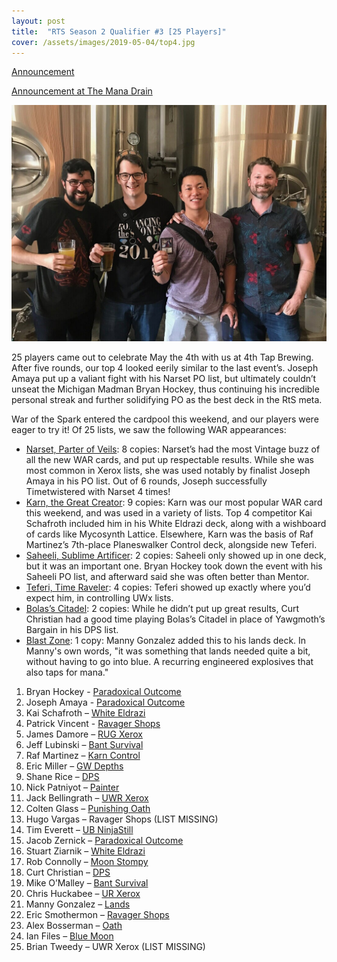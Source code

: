 ```yaml
---
layout: post
title:  "RTS Season 2 Qualifier #3 [25 Players]"
cover: /assets/images/2019-05-04/top4.jpg
---
```


[Announcement](/announcements/2019-05-04)

[Announcement at The Mana Drain](http://themanadrain.com/topic/2529/5-4-romancing-the-stones-proxy-vintage-austin-tx)

![](/assets/images/2019-05-04/top4.jpg)

25 players came out to celebrate May the 4th with us at 4th Tap Brewing. After five rounds,
our top 4 looked eerily similar to the last event’s. Joseph Amaya put up a valiant fight with
his Narset PO list, but ultimately couldn’t unseat the Michigan Madman Bryan Hockey, thus
continuing his incredible personal streak and further solidifying PO as the best deck in the
RtS meta.

War of the Spark entered the cardpool this weekend, and our players were eager to try it! Of
25 lists, we saw the following WAR appearances:

* [Narset, Parter of Veils](https://scryfall.com/card/war/61/narset-parter-of-veils):
  8 copies: Narset’s had the most Vintage buzz of all the new WAR cards,
  and put up respectable results. While she was most common in Xerox lists, she was used notably
  by finalist Joseph Amaya in his PO list. Out of 6 rounds, Joseph successfully Timetwistered
  with Narset 4 times!
* [Karn, the Great Creator](https://scryfall.com/card/war/1/karn-the-great-creator):
  9 copies: Karn was our most popular WAR card this weekend, and was used
  in a variety of lists. Top 4 competitor Kai Schafroth included him in his White Eldrazi deck,
  along with a wishboard of cards like Mycosynth Lattice. Elsewhere, Karn was the basis of
  Raf Martinez’s 7th-place Planeswalker Control deck, alongside new Teferi.
* [Saheeli, Sublime Artificer](https://scryfall.com/card/war/234/saheeli-sublime-artificer):
  2 copies: Saheeli only showed up in one deck, but it was an
  important one. Bryan Hockey took down the event with his Saheeli PO list, and afterward said she
  was often better than Mentor.
* [Teferi, Time Raveler](https://scryfall.com/card/war/221/teferi-time-raveler):
  4 copies: Teferi showed up exactly where you’d expect him, in controlling
  UWx lists.
* [Bolas’s Citadel](https://scryfall.com/card/war/79/bolass-citadel):
  2 copies: While he didn’t put up great results, Curt Christian had a good time
  playing Bolas’s Citadel in place of Yawgmoth’s Bargain in his DPS list.
* [Blast Zone](https://scryfall.com/card/war/244/blast-zone):
  1 copy: Manny Gonzalez added this to his lands deck. In Manny's own words, "it was something
  that lands needed quite a bit, without having to go into blue. A recurring engineered explosives
  that also taps for mana."

1. Bryan Hockey - [Paradoxical Outcome](/assets/images/2019-05-04/1.jpg)
2. Joseph Amaya - [Paradoxical Outcome](/assets/images/2019-05-04/2.jpg)
3. Kai Schafroth – [White Eldrazi](/assets/images/2019-05-04/3.jpg)
4. Patrick Vincent - [Ravager Shops](/assets/images/2019-05-04/4.jpg)
5. James Damore – [RUG Xerox](/assets/images/2019-05-04/5.jpg)
6. Jeff Lubinski – [Bant Survival](/assets/images/2019-05-04/6.jpg)
7. Raf Martinez – [Karn Control](/assets/images/2019-05-04/7.jpg)
8. Eric Miller – [GW Depths](/assets/images/2019-05-04/8.jpg)
9. Shane Rice – [DPS](/assets/images/2019-05-04/9.jpg)
10. Nick Patniyot – [Painter](/assets/images/2019-05-04/10.jpg)
11. Jack Bellingrath – [UWR Xerox](/assets/images/2019-05-04/11.jpg)
12. Colten Glass – [Punishing Oath](/assets/images/2019-05-04/12.jpg)
13. Hugo Vargas – Ravager Shops (LIST MISSING)
14. Tim Everett – [UB NinjaStill](/assets/images/2019-05-04/14.jpg)
15. Jacob Zernick – [Paradoxical Outcome](/assets/images/2019-05-04/15.jpg)
16. Stuart Ziarnik – [White Eldrazi](/assets/images/2019-05-04/16.jpg)
17. Rob Connolly – [Moon Stompy](/assets/images/2019-05-04/17.jpg)
18. Curt Christian – [DPS](/assets/images/2019-05-04/18.jpg)
19. Mike O’Malley – [Bant Survival](/assets/images/2019-05-04/19.jpg)
20. Chris Huckabee – [UR Xerox](/assets/images/2019-05-04/20.jpg)
21. Manny Gonzalez – [Lands](/assets/images/2019-05-04/21.jpg)
22. Eric Smothermon – [Ravager Shops](/assets/images/2019-05-04/22.jpg)
23. Alex Bosserman – [Oath](/assets/images/2019-05-04/23.jpg)
24. Ian Files – [Blue Moon](/assets/images/2019-05-04/24.jpg)
25. Brian Tweedy – UWR Xerox (LIST MISSING)

